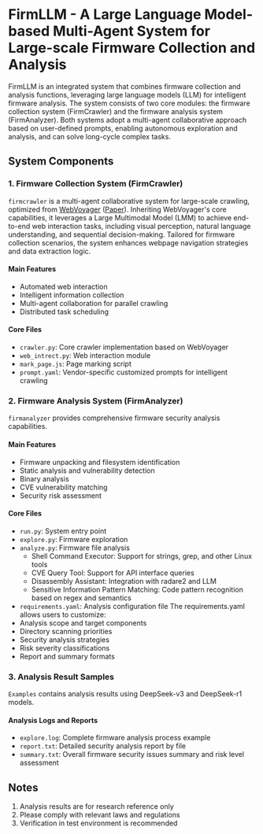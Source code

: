# FirmLLM - A Large Language Model-based Multi-Agent System for Large-scale Firmware Collection and Analysis

FirmLLM is an integrated system that combines firmware collection and analysis functions, leveraging large language models (LLM) for intelligent firmware analysis. The system consists of two core modules: the firmware collection system (FirmCrawler) and the firmware analysis system (FirmAnalyzer). Both systems adopt a multi-agent collaborative approach based on user-defined prompts, enabling autonomous exploration and analysis, and can solve long-cycle complex tasks.


## System Components

### 1. Firmware Collection System (FirmCrawler)
`firmcrawler` is a multi-agent collaborative system for large-scale crawling, optimized from [WebVoyager](https://langchain-ai.github.io/langgraph/tutorials/web-navigation/web_voyager/) ([Paper](https://arxiv.org/abs/2401.13919)). Inheriting WebVoyager's core capabilities, it leverages a Large Multimodal Model (LMM) to achieve end-to-end web interaction tasks, including visual perception, natural language understanding, and sequential decision-making. Tailored for firmware collection scenarios, the system enhances webpage navigation strategies and data extraction logic.

#### Main Features
- Automated web interaction
- Intelligent information collection
- Multi-agent collaboration for parallel crawling
- Distributed task scheduling

#### Core Files
- `crawler.py`: Core crawler implementation based on WebVoyager
- `web_intrect.py`: Web interaction module
- `mark_page.js`: Page marking script
- `prompt.yaml`: Vendor-specific customized prompts for intelligent crawling

### 2. Firmware Analysis System (FirmAnalyzer)

`firmanalyzer` provides comprehensive firmware security analysis capabilities.

#### Main Features
- Firmware unpacking and filesystem identification
- Static analysis and vulnerability detection
- Binary analysis
- CVE vulnerability matching
- Security risk assessment

#### Core Files
- `run.py`: System entry point
- `explore.py`: Firmware exploration
- `analyze.py`: Firmware file analysis
  - Shell Command Executor: Support for strings, grep, and other Linux tools
  - CVE Query Tool: Support for API interface queries
  - Disassembly Assistant: Integration with radare2 and LLM
  - Sensitive Information Pattern Matching: Code pattern recognition based on regex and semantics
- `requirements.yaml`: Analysis configuration file
The requirements.yaml allows users to customize:
- Analysis scope and target components
- Directory scanning priorities
- Security analysis strategies
- Risk severity classifications
- Report and summary formats

### 3. Analysis Result Samples

`Examples` contains analysis results using DeepSeek-v3 and DeepSeek-r1 models.

#### Analysis Logs and Reports
- `explore.log`: Complete firmware analysis process example
- `report.txt`: Detailed security analysis report by file
- `summary.txt`: Overall firmware security issues summary and risk level assessment

## Notes

1. Analysis results are for research reference only
2. Please comply with relevant laws and regulations
3. Verification in test environment is recommended
